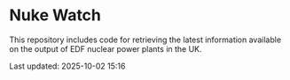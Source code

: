 # Nuke Watch

This repository includes code for retrieving the latest information available on the output of EDF nuclear power plants in the UK.

Last updated: 2025-10-02 15:16